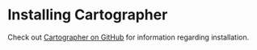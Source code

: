 # Installing Cartographer

Check out [Cartographer on GitHub](https://github.com/vmware-tanzu/cartographer) for information regarding installation.
